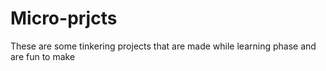# Micro-prjcts
These are some tinkering projects that are made while learning phase and are fun to make
